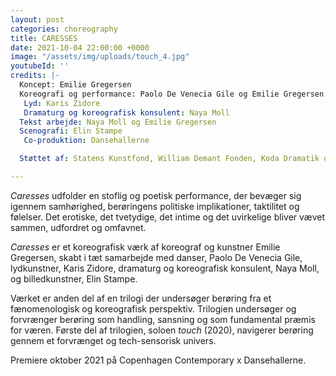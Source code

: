 ```yaml
---
layout: post
categories: choreography
title: CARESSES
date: 2021-10-04 22:00:00 +0000
image: "/assets/img/uploads/touch_4.jpg"
youtubeId: ''
credits: |-
  Koncept: Emilie Gregersen 
  Koreografi og performance: Paolo De Venecia Gile og Emilie Gregersen
   Lyd: Karis Zidore
   Dramaturg og koreografisk konsulent: Naya Moll 
  Tekst arbejde: Naya Moll og Emilie Gregersen 
  Scenografi: Elin Stampe
   Co-produktion: Dansehallerne

  Støttet af: Statens Kunstfond, William Demant Fonden, Koda Dramatik og Dansk Skuespillerforbunds Produktionsstøttemidler

---
```

_Caresses_ udfolder en stoflig og poetisk performance, der bevæger sig igennem samhørighed, berøringens politiske implikationer, taktilitet og følelser. Det erotiske, det tvetydige, det intime og det uvirkelige bliver vævet sammen, udfordret og omfavnet.  
  
_Caresses_ er et koreografisk værk af koreograf og kunstner Emilie Gregersen, skabt i tæt samarbejde med danser, Paolo De Venecia Gile, lydkunstner, Karis Zidore, dramaturg og koreografisk konsulent, Naya Moll, og billedkunstner, Elin Stampe.  
  
Værket er anden del af en trilogi der undersøger berøring fra et fænomenologisk og koreografisk perspektiv. Trilogien undersøger og forvrænger berøring som handling, sansning og som fundamental præmis for væren. Første del af trilogien, soloen _touch_ (2020), navigerer berøring gennem et forvrænget og tech-sensorisk univers.  
  
Premiere oktober 2021 på Copenhagen Contemporary x Dansehallerne.